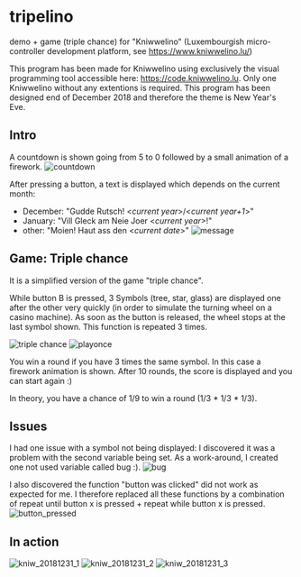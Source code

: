 # tripelino
demo + game (triple chance) for "Kniwwelino" (Luxembourgish micro-controller development platform, see https://www.kniwwelino.lu/)

This program has been made for Kniwwelino using exclusively the visual programming tool accessible here: https://code.kniwwelino.lu.
Only one Kniwwelino without any extentions is required.
This program has been designed end of December 2018 and therefore the theme is New Year's Eve.

## Intro
A countdown is shown going from 5 to 0 followed by a small animation of a firework.
![countdown](countdown.png)

After pressing a button, a text is displayed which depends on the current month:
 - December: "Gudde Rutsch! <*current year*>/<*current year+1*>"
 - January: "Vill Gleck am Neie Joer <*current year*>!"
 - other: "Moien! Haut ass den <*current date*>"
![message](message.png)

## Game: Triple chance
It is a simplified version of the game "triple chance".

While button B is pressed, 3 Symbols (tree, star, glass) are displayed one after the other very quickly (in order to simulate the turning wheel on a casino machine). As soon as the button is released, the wheel stops at the last symbol shown. This function is repeated 3 times.

![triple chance](triple_chance.png)
![playonce](play%20once.png)

You win a round if you have 3 times the same symbol. In this case a firework animation is shown.
After 10 rounds, the score is displayed and you can start again :)

In theory, you have a chance of 1/9 to win a round (1/3 * 1/3 * 1/3).

## Issues
I had one issue with a symbol not being displayed: I discovered it was a problem with the second variable being set. As a work-around, I created one not used variable called bug :).
![bug](bug.png)

I also discovered the function "button was clicked" did not work as expected for me. I therefore replaced all these functions by a combination of repeat until button x is pressed + repeat while button x is pressed.
![button_pressed](button_pressed.png)

## In action
![kniw_20181231_1](kniw_20181231_1.jpg)
![kniw_20181231_2](kniw_20181231_2.jpg)
![kniw_20181231_3](kniw_20181231_3.jpg)

